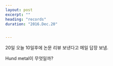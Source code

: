 ```yaml
---
layout: post
excerpt: ""
heading: "records"
duration: "2016.Dec.20"


---
```


20일 오늘 10일후에 논문 리뷰 보낸다고 메일 답장 보냄.

Hund metal이 무엇일까?
